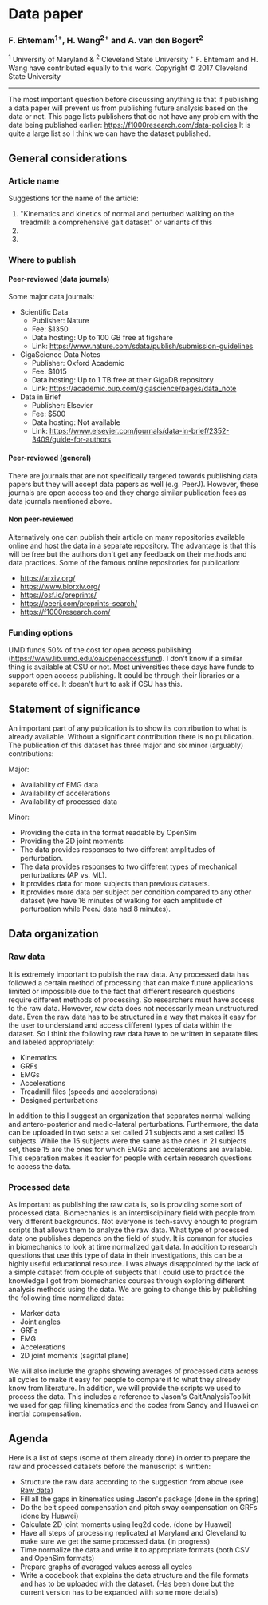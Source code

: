 Data paper
================

### F. Ehtemam<sup>1+</sup>, H. Wang<sup>2+</sup> and A. van den Bogert<sup>2</sup>

<sup>1</sup> University of Maryland & <sup>2</sup> Cleveland State University
<sup>+</sup> F. Ehtemam and H. Wang have contributed equally to this work.
Copyright © 2017 Cleveland State University

------------------------------------------------------------------------

The most important question before discussing anything is that if publishing a data paper will prevent us from publishing future analysis based on the data or not. This page lists publishers that do not have any problem with the data being published earlier:
<https://f1000research.com/data-policies>
It is quite a large list so I think we can have the dataset published.

General considerations
----------------------

### Article name

Suggestions for the name of the article:
1. "Kinematics and kinetics of normal and perturbed walking on the treadmill: a comprehensive gait dataset" or variants of this
2.
3.

### Where to publish

#### Peer-reviewed (data journals)

Some major data journals:

-   Scientific Data
    -   Publisher: Nature
    -   Fee: $1350
    -   Data hosting: Up to 100 GB free at figshare
    -   Link: <https://www.nature.com/sdata/publish/submission-guidelines>
-   GigaScience Data Notes
    -   Publisher: Oxford Academic
    -   Fee: $1015
    -   Data hosting: Up to 1 TB free at their GigaDB repository
    -   Link: <https://academic.oup.com/gigascience/pages/data_note>
-   Data in Brief
    -   Publisher: Elsevier
    -   Fee: $500
    -   Data hosting: Not available
    -   Link: <https://www.elsevier.com/journals/data-in-brief/2352-3409/guide-for-authors>

#### Peer-reviewed (general)

There are journals that are not specifically targeted towards publishing data papers but they will accept data papers as well (e.g. PeerJ). However, these journals are open access too and they charge similar publication fees as data journals mentioned above.

#### Non peer-reviewed

Alternatively one can publish their article on many repositories available online and host the data in a separate repository. The advantage is that this will be free but the authors don't get any feedback on their methods and data practices.
Some of the famous online repositories for publication:

-   <https://arxiv.org/>
-   <https://www.biorxiv.org/>
-   <https://osf.io/preprints/>
-   <https://peerj.com/preprints-search/>
-   <https://f1000research.com/>

### Funding options

UMD funds 50% of the cost for open access publishing (<https://www.lib.umd.edu/oa/openaccessfund>). I don't know if a similar thing is available at CSU or not. Most universities these days have funds to support open access publishing. It could be through their libraries or a separate office. It doesn't hurt to ask if CSU has this.

Statement of significance
-------------------------

An important part of any publication is to show its contribution to what is already available. Without a significant contribution there is no publication. The publication of this dataset has three major and six minor (arguably) contributions:

Major:

-   Availability of EMG data
-   Availability of accelerations
-   Availability of processed data

Minor:

-   Providing the data in the format readable by OpenSim
-   Providing the 2D joint moments
-   The data provides responses to two different amplitudes of perturbation.
-   The data provides responses to two different types of mechanical perturbations (AP vs. ML).
-   It provides data for more subjects than previous datasets.
-   It provides more data per subject per condition compared to any other dataset (we have 16 minutes of walking for each amplitude of perturbation while PeerJ data had 8 minutes).

Data organization
-----------------

### Raw data <a name="Raw data"></a>

It is extremely important to publish the raw data. Any processed data has followed a certain method of processing that can make future applications limited or impossible due to the fact that different research questions require different methods of processing. So researchers must have access to the raw data. However, raw data does not necessarily mean unstructured data. Even the raw data has to be structured in a way that makes it easy for the user to understand and access different types of data within the dataset. So I think the following raw data have to be written in separate files and labeled appropriately:

-   Kinematics
-   GRFs
-   EMGs
-   Accelerations
-   Treadmill files (speeds and accelerations)
-   Designed perturbations

In addition to this I suggest an organization that separates normal walking and antero-posterior and medio-lateral perturbations. Furthermore, the data can be uploaded in two sets: a set called 21 subjects and a set called 15 subjects. While the 15 subjects were the same as the ones in 21 subjects set, these 15 are the ones for which EMGs and accelerations are available. This separation makes it easier for people with certain research questions to access the data.

### Processed data

As important as publishing the raw data is, so is providing some sort of processed data. Biomechanics is an interdisciplinary field with people from very different backgrounds. Not everyone is tech-savvy enough to program scripts that allows them to analyze the raw data. What type of processed data one publishes depends on the field of study.
It is common for studies in biomechanics to look at time normalized gait data. In addition to research questions that use this type of data in their investigations, this can be a highly useful educational resource. I was always disappointed by the lack of a simple dataset from couple of subjects that I could use to practice the knowledge I got from biomechanics courses through exploring different analysis methods using the data. We are going to change this by publishing the following time normalized data:

-   Marker data
-   Joint angles
-   GRFs
-   EMG
-   Accelerations
-   2D joint moments (sagittal plane)

We will also include the graphs showing averages of processed data across all cycles to make it easy for people to compare it to what they already know from literature. In addition, we will provide the scripts we used to process the data. This includes a reference to Jason's GaitAnalysisToolkit we used for gap filling kinematics and the codes from Sandy and Huawei on inertial compensation.

Agenda
------

Here is a list of steps (some of them already done) in order to prepare the raw and processed datasets before the manuscript is written:

-   Structure the raw data according to the suggestion from above (see [Raw data](#Raw%20data))
-   Fill all the gaps in kinematics using Jason's package (done in the spring)
-   Do the belt speed compensation and pitch sway compensation on GRFs (done by Huawei)
-   Calculate 2D joint moments using leg2d code. (done by Huawei)
-   Have all steps of processing replicated at Maryland and Cleveland to make sure we get the same processed data. (in progress)
-   Time normalize the data and write it to appropriate formats (both CSV and OpenSim formats)
-   Prepare graphs of averaged values across all cycles
-   Write a codebook that explains the data structure and the file formats and has to be uploaded with the dataset. (Has been done but the current version has to be expanded with some more details)
